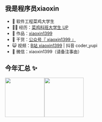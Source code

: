 ## 我是程序员xiaoxin 

- 🐧 软件工程菜鸡大学生
- 👨‍💻 经历：<a href="https://space.bilibili.com/505159848?spm_id_from=333.1007.0.0" target="_blank">菜鸡科班大学生 UP</a>
- 🏡 作品：<a href="https://github.com/xiaoxin179" target="_blank">xiaoxin1399</a> 
- 🌱 干货：<a href="" target="_blank">公众号『 xiaoxin1399 』</a>
- 😺 视频：<a href="https://space.bilibili.com/505159848?spm_id_from=333.1007.0.0" target="_blank">B站 xiaoxin1399</a> | 抖音 coder_yupi
- 💬 微信：xiaoxin1399（请备注事由）


## 今年汇总 ✨
<div display="float">
  <img align="" height="130px" src="https://github-readme-stats.vercel.app/api?username=xiaoxin179&hide_title=true&hide_border=true&show_icons=true&include_all_commits=true&line_height=21&bg_color=0,EC6C6C,FFD479,FFFC79,73FA79&theme=graywhite&locale=cn" /><img align="" height="130px" src="https://github-readme-stats.vercel.app/api/top-langs/?username=xiaoxin179&hide_title=true&hide_border=true&layout=compact&bg_color=0,73FA79,73FDFF,D783FF&theme=graywhite&locale=cn" />
</div>
